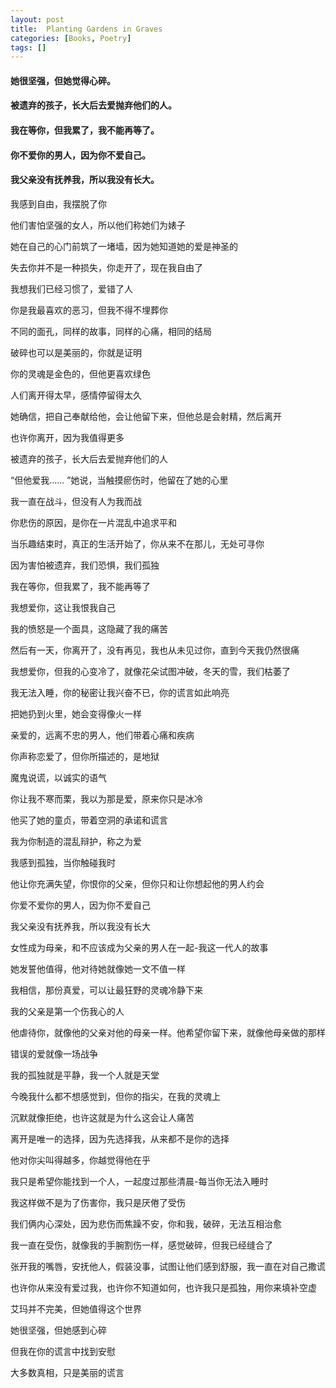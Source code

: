 ```yaml
---
layout: post
title:  Planting Gardens in Graves
categories: [Books, Poetry]
tags: []
---
```

#### 她很坚强，但她觉得心碎。
#### 被遗弃的孩子，长大后去爱抛弃他们的人。
#### 我在等你，但我累了，我不能再等了。
#### 你不爱你的男人，因为你不爱自己。
#### 我父亲没有抚养我，所以我没有长大。
<!-- more -->
我感到自由，我摆脱了你

他们害怕坚强的女人，所以他们称她们为婊子

她在自己的心门前筑了一堵墙，因为她知道她的爱是神圣的

失去你并不是一种损失，你走开了，现在我自由了

我想我们已经习惯了，爱错了人

你是我最喜欢的恶习，但我不得不埋葬你

不同的面孔，同样的故事，同样的心痛，相同的结局

破碎也可以是美丽的，你就是证明

你的灵魂是金色的，但他更喜欢绿色

人们离开得太早，感情停留得太久

她确信，把自己奉献给他，会让他留下来，但他总是会射精，然后离开

也许你离开，因为我值得更多

被遗弃的孩子，长大后去爱抛弃他们的人

“但他爱我…… ”她说，当触摸瘀伤时，他留在了她的心里

我一直在战斗，但没有人为我而战

你悲伤的原因，是你在一片混乱中追求平和

当乐趣结束时，真正的生活开始了，你从来不在那儿，无处可寻你

因为害怕被遗弃，我们恐惧，我们孤独

我在等你，但我累了，我不能再等了

我想爱你，这让我恨我自己

我的愤怒是一个面具，这隐藏了我的痛苦

然后有一天，你离开了，没有再见，我也从未见过你，直到今天我仍然很痛

我想爱你，但我的心变冷了，就像花朵试图冲破，冬天的雪，我们枯萎了

我无法入睡，你的秘密让我兴奋不已，你的谎言如此响亮

把她扔到火里，她会变得像火一样

亲爱的，远离不忠的男人，他们带着心痛和疾病

你声称恋爱了，但你所描述的，是地狱

魔鬼说谎，以诚实的语气

你让我不寒而栗，我以为那是爱，原来你只是冰冷

他买了她的童贞，带着空洞的承诺和谎言

我为你制造的混乱辩护，称之为爱

我感到孤独，当你触碰我时

他让你充满失望，你恨你的父亲，但你只和让你想起他的男人约会

你爱不爱你的男人，因为你不爱自己

我父亲没有抚养我，所以我没有长大

女性成为母亲，和不应该成为父亲的男人在一起-我这一代人的故事

她发誓他值得，他对待她就像她一文不值一样

我相信，那份真爱，可以让最狂野的灵魂冷静下来

我的父亲是第一个伤我心的人

他虐待你，就像他的父亲对他的母亲一样。他希望你留下来，就像他母亲做的那样

错误的爱就像一场战争

我的孤独就是平静，我一个人就是天堂

今晚我什么都不想感觉到，但你的指尖，在我的灵魂上

沉默就像拒绝，也许这就是为什么这会让人痛苦

离开是唯一的选择，因为先选择我，从来都不是你的选择

他对你尖叫得越多，你越觉得他在乎

我只是希望你能找到一个人，一起度过那些清晨-每当你无法入睡时

我这样做不是为了伤害你，我只是厌倦了受伤

我们俩内心深处，因为悲伤而焦躁不安，你和我，破碎，无法互相治愈

我一直在受伤，就像我的手腕割伤一样，感觉破碎，但我已经缝合了

张开我的嘴唇，安抚他人，假装没事，试图让他们感到舒服，我一直在对自己撒谎

也许你从来没有爱过我，也许你不知道如何，也许我只是孤独，用你来填补空虚

艾玛并不完美，但她值得这个世界

她很坚强，但她感到心碎

但我在你的谎言中找到安慰

大多数真相，只是美丽的谎言
